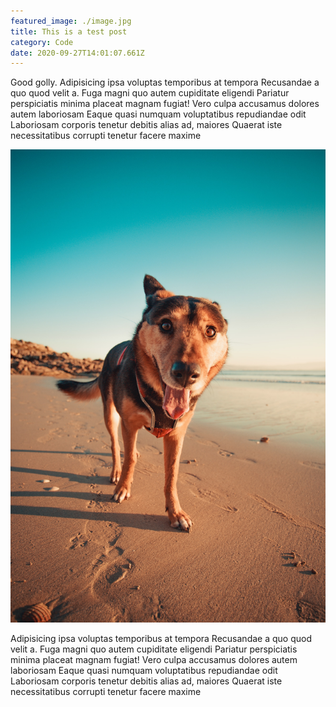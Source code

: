```yaml
---
featured_image: ./image.jpg
title: This is a test post
category: Code 
date: 2020-09-27T14:01:07.661Z
---
```

Good golly. Adipisicing ipsa voluptas temporibus at tempora Recusandae a quo quod velit a. Fuga magni quo autem cupiditate eligendi Pariatur perspiciatis minima placeat magnam fugiat! Vero culpa accusamus dolores autem laboriosam Eaque quasi numquam voluptatibus repudiandae odit Laboriosam corporis tenetur debitis alias ad, maiores Quaerat iste necessitatibus corrupti tenetur facere maxime

![text](./image.jpg)

Adipisicing ipsa voluptas temporibus at tempora Recusandae a quo quod velit a. Fuga magni quo autem cupiditate eligendi Pariatur perspiciatis minima placeat magnam fugiat! Vero culpa accusamus dolores autem laboriosam Eaque quasi numquam voluptatibus repudiandae odit Laboriosam corporis tenetur debitis alias ad, maiores Quaerat iste necessitatibus corrupti tenetur facere maxime
